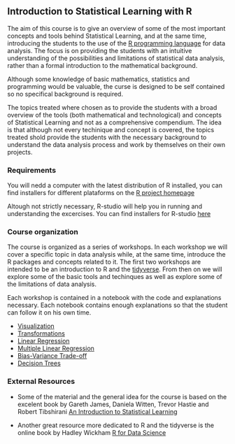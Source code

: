 ## Introduction to Statistical Learning with R


The aim of this course is to give an overview of some of the most important concepts and tools behind Statistical Learning, and at the same time, introducing the students to the use of the [R programming language](https://en.wikipedia.org/wiki/R_(programming_language)) for data analysis. The focus is on providing the students with an intuitive understanding of the possibilities and limitations of statistical data analysis, rather than a formal introduction to the mathematical background.

Although some knowledge of basic mathematics, statistics and programming would be valuable, the curse is designed to be self contained so no specifical background is required.

The topics treated where chosen as to provide the students with a broad overview of the tools (both mathematical and technological) and concepts of Statistical Learning and not as a comprehensive compendium. The idea is that although not every techinique and concept is covered, the topics treated shold provide the students with the necessary background to understand the data analysis process and work by themselves on their own projects.

### Requirements

You will nedd a computer with the latest distribution of R installed, you can find installers for different plataforms on the [R project homepage](https://www.r-project.org/)

Altough not strictly necessary, R-studio will help you in running and understanding the excercises. You can find installers for R-studio [here](https://www.rstudio.com/products/rstudio/download/)

### Course organization

The course is organized as a series of workshops. In each workshop we will cover a specific topic in data analysis while, at the same time, introduce the R packages and concepts related to it. The first two workshops are intended to be an introduction to R and the [tidyverse](https://www.tidyverse.org/). From then on we will explore some of the basic tools and techinques as well as explore some of the limitations of data analysis.

Each workshop is contained in a notebook with the code and explanations necessary. Each notebook contains enough explanations so that the student can follow it on his own time.

* [Visualization](./00-visualization/index.html)
* [Transformations](./01-transformations/index.html)
* [Linear Regression](./02-linear-regression/index.html)
* [Multiple Linear Regression](./03-multiple-linear-regression/index.html)
* [Bias-Variance Trade-off](./04-bias-variance/index.html)
* [Decision Trees](./05-decision-trees/index.html)


### External Resources

* Some of the material and the general idea for the course is based on the excelent book by Gareth James, Daniela Witten, Trevor Hastie and Robert Tibshirani [An Introduction to Statistical Learning](http://www-bcf.usc.edu/~gareth/ISL/)

* Another great resource more dedicated to R and the tidyverse is the online book by Hadley Wickham [R for Data Science](http://r4ds.had.co.nz/)
